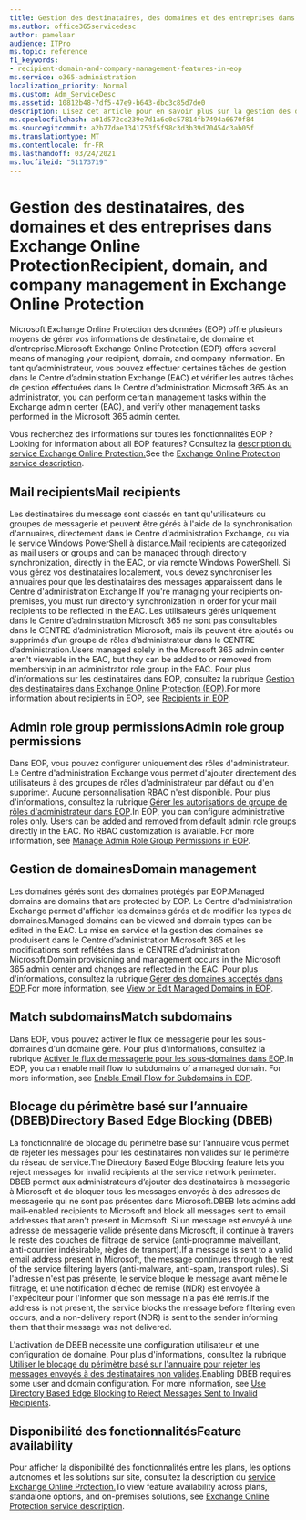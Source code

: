 ```yaml
---
title: Gestion des destinataires, des domaines et des entreprises dans Exchange Online Protection
ms.author: office365servicedesc
author: pamelaar
audience: ITPro
ms.topic: reference
f1_keywords:
- recipient-domain-and-company-management-features-in-eop
ms.service: o365-administration
localization_priority: Normal
ms.custom: Adm_ServiceDesc
ms.assetid: 10812b48-7df5-47e9-b643-dbc3c85d7de0
description: Lisez cet article pour en savoir plus sur la gestion des destinataires, des domaines et des entreprises dans Microsoft Exchange Online Protection des données (EOP).
ms.openlocfilehash: a01d572ce239e7d1a6c0c57814fb7494a6670f84
ms.sourcegitcommit: a2b77dae1341753f5f98c3d3b39d70454c3ab05f
ms.translationtype: MT
ms.contentlocale: fr-FR
ms.lasthandoff: 03/24/2021
ms.locfileid: "51173719"
---
```

# <a name="recipient-domain-and-company-management-in-exchange-online-protection"></a><span data-ttu-id="d18c1-103">Gestion des destinataires, des domaines et des entreprises dans Exchange Online Protection</span><span class="sxs-lookup"><span data-stu-id="d18c1-103">Recipient, domain, and company management in Exchange Online Protection</span></span>

<span data-ttu-id="d18c1-104">Microsoft Exchange Online Protection des données (EOP) offre plusieurs moyens de gérer vos informations de destinataire, de domaine et d’entreprise.</span><span class="sxs-lookup"><span data-stu-id="d18c1-104">Microsoft Exchange Online Protection (EOP) offers several means of managing your recipient, domain, and company information.</span></span> <span data-ttu-id="d18c1-105">En tant qu’administrateur, vous pouvez effectuer certaines tâches de gestion dans le Centre d’administration Exchange (EAC) et vérifier les autres tâches de gestion effectuées dans le Centre d’administration Microsoft 365.</span><span class="sxs-lookup"><span data-stu-id="d18c1-105">As an administrator, you can perform certain management tasks within the Exchange admin center (EAC), and verify other management tasks performed in the Microsoft 365 admin center.</span></span>
  
<span data-ttu-id="d18c1-106">Vous recherchez des informations sur toutes les fonctionnalités EOP ?</span><span class="sxs-lookup"><span data-stu-id="d18c1-106">Looking for information about all EOP features?</span></span> <span data-ttu-id="d18c1-107">Consultez la [description du service Exchange Online Protection.](exchange-online-protection-service-description.md)</span><span class="sxs-lookup"><span data-stu-id="d18c1-107">See the [Exchange Online Protection service description](exchange-online-protection-service-description.md).</span></span>
  
## <a name="mail-recipients"></a><span data-ttu-id="d18c1-108">Mail recipients</span><span class="sxs-lookup"><span data-stu-id="d18c1-108">Mail recipients</span></span>

<span data-ttu-id="d18c1-109">Les destinataires du message sont classés en tant qu'utilisateurs ou groupes de messagerie et peuvent être gérés à l'aide de la synchronisation d'annuaires, directement dans le Centre d'administration Exchange, ou via le service Windows PowerShell à distance.</span><span class="sxs-lookup"><span data-stu-id="d18c1-109">Mail recipients are categorized as mail users or groups and can be managed through directory synchronization, directly in the EAC, or via remote Windows PowerShell.</span></span> <span data-ttu-id="d18c1-110">Si vous gérez vos destinataires localement, vous devez synchroniser les annuaires pour que les destinataires des messages apparaissent dans le Centre d'administration Exchange.</span><span class="sxs-lookup"><span data-stu-id="d18c1-110">If you're managing your recipients on-premises, you must run directory synchronization in order for your mail recipients to be reflected in the EAC.</span></span> <span data-ttu-id="d18c1-111">Les utilisateurs gérés uniquement dans le Centre d’administration Microsoft 365 ne sont pas consultables dans le CENTRE d’administration Microsoft, mais ils peuvent être ajoutés ou supprimés d’un groupe de rôles d’administrateur dans le CENTRE d’administration.</span><span class="sxs-lookup"><span data-stu-id="d18c1-111">Users managed solely in the Microsoft 365 admin center aren't viewable in the EAC, but they can be added to or removed from membership in an administrator role group in the EAC.</span></span> <span data-ttu-id="d18c1-112">Pour plus d'informations sur les destinataires dans EOP, consultez la rubrique [Gestion des destinataires dans Exchange Online Protection (EOP)](/microsoft-365/security/office-365-security/manage-recipients-in-eop).</span><span class="sxs-lookup"><span data-stu-id="d18c1-112">For more information about recipients in EOP, see [Recipients in EOP](/microsoft-365/security/office-365-security/manage-recipients-in-eop).</span></span>
  
## <a name="admin-role-group-permissions"></a><span data-ttu-id="d18c1-113">Admin role group permissions</span><span class="sxs-lookup"><span data-stu-id="d18c1-113">Admin role group permissions</span></span>

<span data-ttu-id="d18c1-p104">Dans EOP, vous pouvez configurer uniquement des rôles d'administrateur. Le Centre d'administration Exchange vous permet d'ajouter directement des utilisateurs à des groupes de rôles d'administrateur par défaut ou d'en supprimer. Aucune personnalisation RBAC n'est disponible. Pour plus d'informations, consultez la rubrique [Gérer les autorisations de groupe de rôles d'administrateur dans EOP](/microsoft-365/security/office-365-security/manage-admin-role-group-permissions-in-eop).</span><span class="sxs-lookup"><span data-stu-id="d18c1-p104">In EOP, you can configure administrative roles only. Users can be added and removed from default admin role groups directly in the EAC. No RBAC customization is available. For more information, see [Manage Admin Role Group Permissions in EOP](/microsoft-365/security/office-365-security/manage-admin-role-group-permissions-in-eop).</span></span>
  
## <a name="domain-management"></a><span data-ttu-id="d18c1-118">Gestion de domaines</span><span class="sxs-lookup"><span data-stu-id="d18c1-118">Domain management</span></span>

<span data-ttu-id="d18c1-119">Les domaines gérés sont des domaines protégés par EOP.</span><span class="sxs-lookup"><span data-stu-id="d18c1-119">Managed domains are domains that are protected by EOP.</span></span> <span data-ttu-id="d18c1-120">Le Centre d'administration Exchange permet d'afficher les domaines gérés et de modifier les types de domaines.</span><span class="sxs-lookup"><span data-stu-id="d18c1-120">Managed domains can be viewed and domain types can be edited in the EAC.</span></span> <span data-ttu-id="d18c1-121">La mise en service et la gestion des domaines se produisent dans le Centre d’administration Microsoft 365 et les modifications sont reflétées dans le CENTRE d’administration Microsoft.</span><span class="sxs-lookup"><span data-stu-id="d18c1-121">Domain provisioning and management occurs in the Microsoft 365 admin center and changes are reflected in the EAC.</span></span> <span data-ttu-id="d18c1-122">Pour plus d'informations, consultez la rubrique [Gérer des domaines acceptés dans EOP](/microsoft-365/security/office-365-security/exchange-online-protection-overview).</span><span class="sxs-lookup"><span data-stu-id="d18c1-122">For more information, see [View or Edit Managed Domains in EOP](/microsoft-365/security/office-365-security/exchange-online-protection-overview).</span></span>
  
## <a name="match-subdomains"></a><span data-ttu-id="d18c1-123">Match subdomains</span><span class="sxs-lookup"><span data-stu-id="d18c1-123">Match subdomains</span></span>

<span data-ttu-id="d18c1-p106">Dans EOP, vous pouvez activer le flux de messagerie pour les sous-domaines d'un domaine géré. Pour plus d'informations, consultez la rubrique [Activer le flux de messagerie pour les sous-domaines dans EOP](/microsoft-365/security/office-365-security/mail-flow-in-eop).</span><span class="sxs-lookup"><span data-stu-id="d18c1-p106">In EOP, you can enable mail flow to subdomains of a managed domain. For more information, see [Enable Email Flow for Subdomains in EOP](/microsoft-365/security/office-365-security/mail-flow-in-eop).</span></span> 
  
## <a name="directory-based-edge-blocking-dbeb"></a><span data-ttu-id="d18c1-126">Blocage du périmètre basé sur l’annuaire (DBEB)</span><span class="sxs-lookup"><span data-stu-id="d18c1-126">Directory Based Edge Blocking (DBEB)</span></span>

<span data-ttu-id="d18c1-127">La fonctionnalité de blocage du périmètre basé sur l’annuaire vous permet de rejeter les messages pour les destinataires non valides sur le périmètre du réseau de service.</span><span class="sxs-lookup"><span data-stu-id="d18c1-127">The Directory Based Edge Blocking feature lets you reject messages for invalid recipients at the service network perimeter.</span></span> <span data-ttu-id="d18c1-128">DBEB permet aux administrateurs d’ajouter des destinataires à messagerie à Microsoft et de bloquer tous les messages envoyés à des adresses de messagerie qui ne sont pas présentes dans Microsoft.</span><span class="sxs-lookup"><span data-stu-id="d18c1-128">DBEB lets admins add mail-enabled recipients to Microsoft and block all messages sent to email addresses that aren't present in Microsoft.</span></span> <span data-ttu-id="d18c1-129">Si un message est envoyé à une adresse de messagerie valide présente dans Microsoft, il continue à travers le reste des couches de filtrage de service (anti-programme malveillant, anti-courrier indésirable, règles de transport).</span><span class="sxs-lookup"><span data-stu-id="d18c1-129">If a message is sent to a valid email address present in Microsoft, the message continues through the rest of the service filtering layers (anti-malware, anti-spam, transport rules).</span></span> <span data-ttu-id="d18c1-130">Si l'adresse n'est pas présente, le service bloque le message avant même le filtrage, et une notification d'échec de remise (NDR) est envoyée à l'expéditeur pour l'informer que son message n'a pas été remis.</span><span class="sxs-lookup"><span data-stu-id="d18c1-130">If the address is not present, the service blocks the message before filtering even occurs, and a non-delivery report (NDR) is sent to the sender informing them that their message was not delivered.</span></span> 
  
<span data-ttu-id="d18c1-p108">L'activation de DBEB nécessite une configuration utilisateur et une configuration de domaine. Pour plus d'informations, consultez la rubrique [Utiliser le blocage du périmètre basé sur l'annuaire pour rejeter les messages envoyés à des destinataires non valides](/exchange/mail-flow-best-practices/use-directory-based-edge-blocking).</span><span class="sxs-lookup"><span data-stu-id="d18c1-p108">Enabling DBEB requires some user and domain configuration. For more information, see [Use Directory Based Edge Blocking to Reject Messages Sent to Invalid Recipients](/exchange/mail-flow-best-practices/use-directory-based-edge-blocking).</span></span>
  
## <a name="feature-availability"></a><span data-ttu-id="d18c1-133">Disponibilité des fonctionnalités</span><span class="sxs-lookup"><span data-stu-id="d18c1-133">Feature availability</span></span>

<span data-ttu-id="d18c1-134">Pour afficher la disponibilité des fonctionnalités entre les plans, les options autonomes et les solutions sur site, consultez la description du [service Exchange Online Protection.](exchange-online-protection-service-description.md)</span><span class="sxs-lookup"><span data-stu-id="d18c1-134">To view feature availability across plans, standalone options, and on-premises solutions, see [Exchange Online Protection service description](exchange-online-protection-service-description.md).</span></span>
